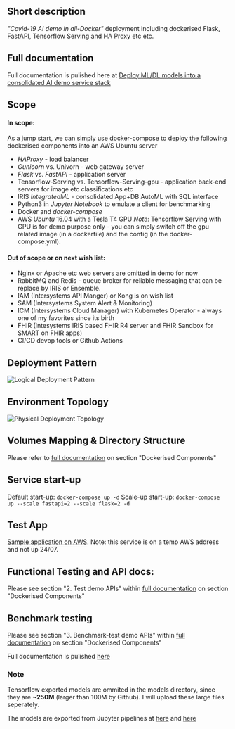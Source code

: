 ## Short description
*"Covid-19 AI demo in all-Docker"* deployment including dockerised Flask, FastAPI, Tensorflow Serving and HA Proxy etc etc.

## Full documentation 
Full documentation is pulished here at [Deploy ML/DL models into a consolidated AI demo service stack](https://community.intersystems.com/post/deploy-mldl-models-api-service-stacks)

## Scope
#### In scope:
As a jump start, we can simply use docker-compose to deploy the following dockerised components into an AWS Ubuntu server

* *HAProxy*  - load balancer
* *Gunicorn* vs. Univorn  - web gateway server
* *Flask* vs. *FastAPI* - application server
* Tensorflow-Serving vs. Tensorflow-Serving-gpu - application back-end servers for image etc classifications etc
* IRIS *IntegratedML* - consolidated App+DB AutoML with SQL interface
* Python3 in *Jupyter Notebook* to emulate a client for benchmarking
* Docker and *docker-compose*
* AWS *Ubuntu* 16.04 with a Tesla T4 GPU 
_Note_:   Tensorflow Serving  with GPU is for demo purpose only - you can simply switch off the gpu related image (in a dockerfile) and the config (in the docker-compose.yml).

#### Out of scope or on next wish list:

* Nginx or Apache etc web servers are omitted in demo for now
* RabbitMQ and Redis  - queue broker for reliable messaging that can be replace by IRIS or Ensemble.   
* IAM (Intersystems API Manger) or Kong is on wish list
* SAM (Intersystems System Alert & Monitoring) 
* ICM (Intersystems Cloud Manager) with Kubernetes Operator - always one of my favorites since its birth
* FHIR (Intesystems IRIS based FHIR R4 server and FHIR Sandbox for SMART on FHIR apps)
* CI/CD devop tools or Github Actions

## Deployment Pattern
![Logical Deployment Pattern](https://community.intersystems.com/sites/default/files/inline/images/images/image(870).png)

## Environment Topology
![Physical Deployment Topology](https://community.intersystems.com/sites/default/files/inline/images/images/image(891).png)

## Volumes Mapping & Directory Structure
Please refer to [full documentation](https://community.intersystems.com/post/deploy-mldl-models-api-service-stacks) on section "Dockerised Components" 

## Service start-up
Default start-up: `docker-compose up -d`
Scale-up start-up: `docker-compose up --scale fastapi=2 --scale flask=2 -d`

## Test App
[Sample application on AWS](http://ec2-18-134-16-118.eu-west-2.compute.amazonaws.com:8056).  Note: this service is on a temp AWS address and not up 24/07.

## Functional Testing and API docs:
Please see section "2. Test demo APIs" within [full documentation](https://community.intersystems.com/post/deploy-mldl-models-api-service-stacks) on section "Dockerised Components" 

## Benchmark testing
Please see section "3. Benchmark-test demo APIs" within [full documentation](https://community.intersystems.com/post/deploy-mldl-models-api-service-stacks) on section "Dockerised Components" 

Full documentation is pulished [here](https://community.intersystems.com/post/deploy-mldl-models-api-service-stacks)

### Note
Tensorflow exported models are ommited in the models directory, since they are **~250M** (larger than 100M by Github). I will upload these large files seperately.

The models are exported from Jupyter pipelines at [here](https://community.intersystems.com/post/run-some-covid-19-lung-x-ray-classification-and-ct-detection-demos) and [here](https://community.intersystems.com/post/explainability-and-visibility-covid-19-x-ray-classifiers-deep-learning)
